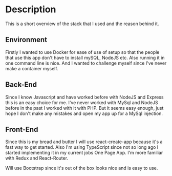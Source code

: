# Description

This is a short overview of the stack that I used and the reason behind it.

## Environment
Firstly I wanted to use Docker for ease of use of setup so that the people that use this app don't have to install mySQL, NodeJS etc. Also running it in one command line is nice. And I wanted to challenge myself since I've never make a container myself.

## Back-End
Since I know Javascript and have worked before with NodeJS and Express this is an easy choice for me. I've never worked with MySql and NodeJS before in the past I worked with it with PHP. But it seems easy enough, just hope I don't make any mistakes and open my app up for a MySql injection.

## Front-End
Since this is my bread and butter I will use react-create-app because it's a fast way to get started. Also I'm using TypeScript since not so long ago I started implementing it in my current jobs One Page App. I'm more familiar with Redux and React-Router.

Will use Bootstrap since it's out of the box looks nice and is easy to use.